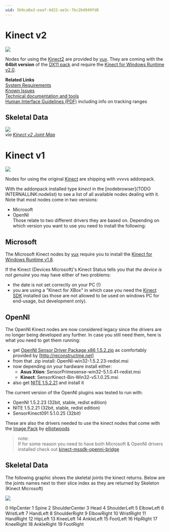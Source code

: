 ```yaml
---
uid: 3b9ca0a3-eaaf-4d22-ae3c-7bc2b4949fd8
---
```


# Kinect v2

![](~/img/300px-Xbox-One-Kinect.jpg "")  



Nodes for using the <a href="https://en.wikipedia.org/wiki/Kinect_for_Xbox_One" class="extURL" target="_blank">Kinect2</a> are provided by <span class="user"><a href="https://vvvv.org/users/vux" class="extURL" target="_blank">vux</a></span>. They are coming with the **64bit version** of the <a href="https://vvvv.org/contribution/directx11-nodes" class="extURL contribution" target="_blank">DX11 pack</a> and require the <a href="https://www.microsoft.com/en-us/download/details.aspx?id=44559" class="extURL" target="_blank">Kinect for Windows Runtime v2.0</a>.  

**Related Links**  
<a href="http://support.xbox.com/en-US/xbox-on-other-devices/kinect-for-windows/kinect-for-windows-v2-setup" class="extURL" target="_blank">System Requirements</a>  
<a href="http://support.xbox.com/en-US/xbox-on-other-devices/kinect-for-windows/kinect-for-windows-v2-known-issues" class="extURL" target="_blank">Known Issues</a>  
<a href="http://www.microsoft.com/en-us/kinectforwindows/develop/downloads-docs.aspx" class="extURL" target="_blank">Technical documentation and tools</a>  
<a href="http://go.microsoft.com/fwlink/?LinkID=403900&clcid=0x409" class="extURL" target="_blank">Human Interface Guidelines (PDF)</a> including info on tracking ranges  

## Skeletal Data

![](~/img/kinectskeleton-map2.png "")   
*via <a href="http://glitchbeam.com/2015/04/02/kinect-v2-joint-map" class="extURL" target="_blank">Kinect v2 Joint Map</a>*   


# Kinect v1

![](~/img/300px-Xbox-360-Kinect-Standalone.png "")   

Nodes for using the original <a href="http://en.wikipedia.org/wiki/Kinect" class="extURL" target="_blank">Kinect</a> are shipping with vvvvs addonpack.  

With the addonpack installed type *kinect* in the [nodebrowser](TODO INTERNALLINK:nodelist) to see a list of all available nodes dealing with it. Note that most nodes come in two versions:  
* Microsoft  
* OpenNI  
Those relate to two different drivers they are based on. Depending on which version you want to use you need to install the following:  

## Microsoft
The Microsoft Kinect nodes by <span class="user"><a href="https://vvvv.org/users/vux" class="extURL" target="_blank">vux</a></span> require you to install the <a href="http://www.microsoft.com/en-us/download/details.aspx?id=40277" class="extURL" target="_blank">Kinect for Windows Runtime v1.8</a>.  

If the <span class="node">Kinect (Devices Microsoft)</span>'s <span class="pin">Kinect Status</span> tells you that *the device is not genuine* you may have either of two problems:  
* the date is not set correctly on your PC (!)  
* you are using a "Kinect for XBox" in which case you need the  <a href="https://www.microsoft.com/en-us/download/details.aspx?id=40278" class="extURL" target="_blank">Kinect SDK</a> installed (as those are not allowed to be used on windows PC for end-usage, but development only).  

## OpenNI
The OpenNI Kinect nodes are now considered legacy since the drivers are no longer being developed any further. In case you still need them, here is what you need to get them running:  
* get <a href="http://reconstructme.net/?wpdmdl=26" class="extURL" target="_blank">OpenNI Sensor Driver Package x86 1.5.2.zip</a> as comfortably provided by [http://reconstructme.net]  
* from that .zip install: OpenNI-win32-1.5.2.23-redist.msi  
* now depending on your hardware install either:  
  * **Asus Xtion**: SensorPrimesense-win32-5.1.0.41-redist.msi  
  * **Kinect**: SensorKinect-Bin-Win32-v5.1.0.25.msi  
* also get <a href="http://www.openni.org/wp-content/uploads/2012/12/NITE-Win32-1.5.2.21-Dev.zip" class="extURL" target="_blank">NITE 1.5.2.21</a> and install it  

The current version of the OpenNI plugins was tested to run with:  
* OpenNI 1.5.2.23 (32bit, stable, redist edition)  
* NITE 1.5.2.21 (32bit, stable, redist edition)  
* SensorKinect091 5.1.0.25 (32bit)  

These are also the drivers needed to use the kinect nodes that come with the <a href="https://vvvv.org/contribution/vvvv.packs.image" class="extURL contribution" target="_blank">Image Pack</a> by <span class="user"><a href="https://vvvv.org/users/elliotwoods" class="extURL" target="_blank">elliotwoods</a></span>  

>note:  
If for some reason you need to have both Microsoft & OpenNI drivers installed check out <a href="http://code.google.com/p/kinect-mssdk-openni-bridge/" class="extURL" target="_blank">kinect-mssdk-openni-bridge</a>  
  

## Skeletal Data
The following graphic shows the skeletal joints the kinect returns. Below are the joints names next to their slice index as they are returned by <span class="node">Skeleton (Kinect Microsoft)</span>  



![](~/img/http://www.codeproject.com/KB/dotnet/KinectGettingStarted/7.png "")   


 0  HipCenter
 1  Spine
 2  ShoulderCenter
 3  Head
 4  ShoulderLeft
 5  ElbowLeft
 6  WristLeft
 7  HandLeft
 8  ShoulderRight
 9  ElbowRight
 10 WristRight
 11 HandRight
 12 HipLeft
 13 KneeLeft
 14 AnkleLeft
 15 FootLeft
 16 HipRight
 17 KneeRight
 18 AnkleRight
 19 FootRight

